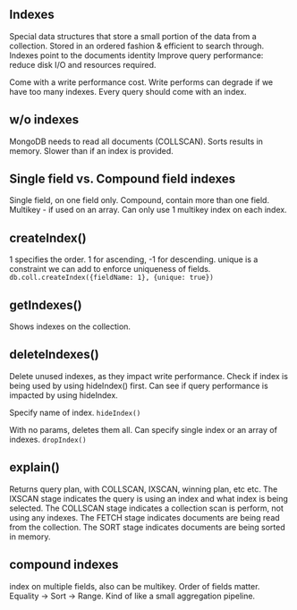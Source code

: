## Indexes
Special data structures that store a small portion of the data from a collection.
Stored in an ordered fashion & efficient to search through.
Indexes point to the documents identity
Improve query performance: reduce disk I/O and resources required.

Come with a write performance cost.
Write performs can degrade if we have too many indexes.
Every query should come with an index.

## w/o indexes
MongoDB needs to read all documents (COLLSCAN).
Sorts results in memory.
Slower than if an index is provided.

## Single field vs. Compound field indexes
Single field, on one field only.
Compound, contain more than one field.
Multikey - if used on an array. Can only use 1 multikey index on each index.

## createIndex()
1 specifies the order. 1 for ascending, -1 for descending.
unique is a constraint we can add to enforce uniqueness of fields.
`db.coll.createIndex({fieldName: 1}, {unique: true})`

## getIndexes()
Shows indexes on the collection.

## deleteIndexes()
Delete unused indexes, as they impact write performance.
Check if index is being used by using hideIndex() first.
Can see if query performance is impacted by using hideIndex.

Specify name of index.
`hideIndex()`

With no params, deletes them all.
Can specify single index or an array of indexes.
`dropIndex()`


## explain()
Returns query plan, with COLLSCAN, IXSCAN, winning plan, etc etc.
The IXSCAN stage indicates the query is using an index and what index is being selected.
The COLLSCAN stage indicates a collection scan is perform, not using any indexes.
The FETCH stage indicates documents are being read from the collection.
The SORT stage indicates documents are being sorted in memory.

## compound indexes
index on multiple fields, also can be multikey.
Order of fields matter. 
Equality -> Sort -> Range.
Kind of like a small aggregation pipeline.
